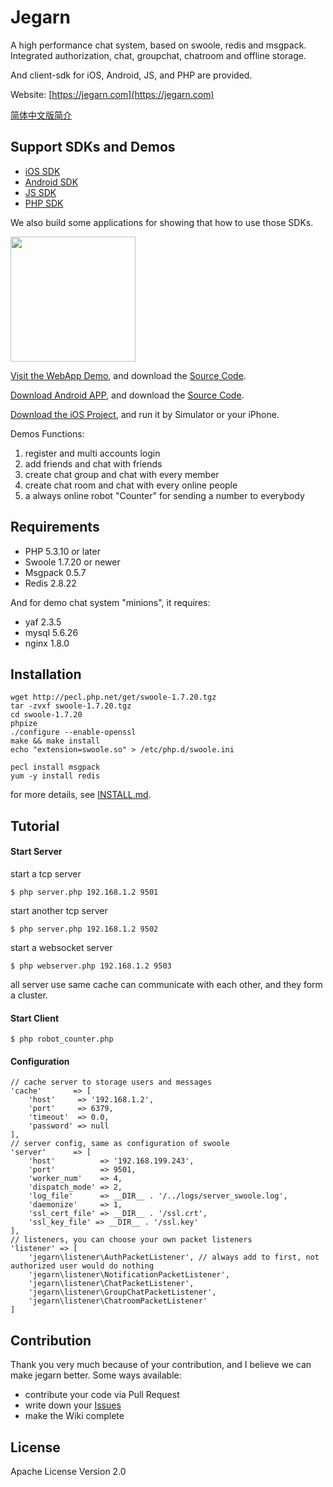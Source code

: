 Jegarn
======

A high performance chat system, based on swoole, redis and msgpack.
Integrated authorization, chat, groupchat, chatroom and offline storage.

And client-sdk for iOS, Android, JS, and PHP are provided.

Website: [https://jegarn.com](https://jegarn.com)

[简体中文版简介](README_zh-cn.md)




Support SDKs and Demos
------

- [iOS SDK](https://github.com/Yaoguais/jegarn/blob/master/sdk/ios/src/README.md)
- [Android SDK](https://github.com/Yaoguais/jegarn/blob/master/sdk/android/src/README.md)
- [JS SDK](https://github.com/Yaoguais/jegarn/blob/master/sdk/js/src/README.md)
- [PHP SDK](https://github.com/Yaoguais/jegarn/blob/master/sdk/php/src/README.md)

We also build some applications for showing that how to use those SDKs.

<a href="https://jegarn.com/images/jegarn_demo.gif"><img src="https://jegarn.com/images/jegarn_demo_thumb.gif" width="200"></a>

[Visit the WebApp Demo](https://jegarn.com/minions.html),
and download the [Source Code](https://github.com/Yaoguais/jegarn/blob/master/examples/web-chat-system).

[Download Android APP](https://jegarn.com/minions.apk),
and download the [Source Code](https://github.com/Yaoguais/android-on-the-way/tree/master/android-chat-system).

[Download the iOS Project](https://github.com/Yaoguais/ios-on-the-way/tree/master/minions),
and run it by Simulator or your iPhone.

Demos Functions:

1. register and multi accounts login
2. add friends and chat with friends
3. create chat group and chat with every member
4. create chat room and chat with every online people
5. a always online robot "Counter" for sending a number to everybody




Requirements
------

* PHP 5.3.10 or later
* Swoole 1.7.20 or newer
* Msgpack 0.5.7
* Redis 2.8.22

And for demo chat system "minions", it requires:

* yaf 2.3.5
* mysql 5.6.26
* nginx 1.8.0




Installation
------


	wget http://pecl.php.net/get/swoole-1.7.20.tgz
	tar -zvxf swoole-1.7.20.tgz 
	cd swoole-1.7.20
	phpize
	./configure --enable-openssl
	make && make install
	echo "extension=swoole.so" > /etc/php.d/swoole.ini
	
	pecl install msgpack
	yum -y install redis

for more details, see [INSTALL.md](./INSTALL.md).





Tutorial
------

#### Start Server

start a tcp server

	$ php server.php 192.168.1.2 9501

start another tcp server

	$ php server.php 192.168.1.2 9502

start a websocket server
	
	$ php webserver.php 192.168.1.2 9503

all server use same cache can communicate with each other, and they form a cluster.


#### Start Client

	$ php robot_counter.php


#### Configuration

	// cache server to storage users and messages
	'cache'       => [
        'host'     => '192.168.1.2',
        'port'     => 6379,
        'timeout'  => 0.0,
        'password' => null
    ],
	// server config, same as configuration of swoole
    'server'      => [
        'host'          => '192.168.199.243',
        'port'          => 9501,
        'worker_num'    => 4,
        'dispatch_mode' => 2,
        'log_file'      => __DIR__ . '/../logs/server_swoole.log',
        'daemonize'     => 1,
        'ssl_cert_file' => __DIR__ . '/ssl.crt',
        'ssl_key_file' => __DIR__ . '/ssl.key'
    ],
	// listeners, you can choose your own packet listeners
    'listener' => [
        'jegarn\listener\AuthPacketListener', // always add to first, not authorized user would do nothing
        'jegarn\listener\NotificationPacketListener',
        'jegarn\listener\ChatPacketListener',
        'jegarn\listener\GroupChatPacketListener',
        'jegarn\listener\ChatroomPacketListener'
    ]





Contribution
------

Thank you very much because of your contribution, and I believe we can make jegarn better.
Some ways available:

* contribute your code via Pull Request
* write down your [Issues](https://github.com/Yaoguais/jegarn/issues)
* make the Wiki complete





License
------

Apache License Version 2.0
